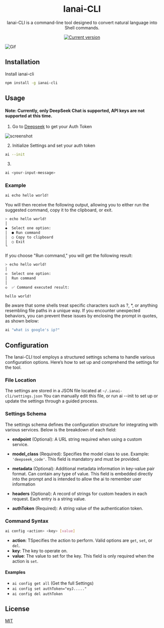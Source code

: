 
<h1 align="center" id="title">Ianai-CLI</h1>

<p id="description" align="center">Ianai-CLI is a command-line tool designed to convert natural language into Shell commands.</p>

<p align="center">
   <a href="https://www.npmjs.com/package/ianai-cli"><img src="https://img.shields.io/npm/v/ianai-cli" alt="Current version"></a>
</p>


<img  src="https://github.com/user-attachments/assets/5ddc242c-c974-4935-8f61-4679133c3878" alt="Gif" />


## Installation

Install ianai-cli
```bash
npm install -g ianai-cli
```



## Usage

#### Note: Currently, only DeepSeek Chat is supported, API keys are not supported at this time.

1. Go to [Deepseek](https://chat.deepseek.com/) to get your Auth Token

![screenshot](https://github.com/user-attachments/assets/b4cd8f5c-e205-4742-8e11-e1d08d68ddc2)


2. Initialize Settings and set your auth token
```bash
ai --init
```

3. 
```bash
ai <your-input-message>
```

### Example

```bash
ai echo hello world!
```
You will then receive the following output, allowing you to either run the suggested command, copy it to the clipboard, or exit.

```bash
> echo hello world!
│
◆  Select one option:
│  ● Run command
│  ○ Copy to clipboard
│  ○ Exit
└
```
If you choose "Run command," you will get the following result:
```bash
> echo hello world!
│
◇  Select one option:
│  Run command
│
◇  ✅ Command executed result:

hello world!

```
Be aware that some shells treat specific characters such as ?, *, or anything resembling file paths in a unique way. If you encounter unexpected behaviors, you can prevent these issues by enclosing the prompt in quotes, as shown below:
```bash
ai "what is google's ip?"
```
## Configuration

The Ianai-CLI tool employs a structured settings schema to handle various configuration options. Here’s how to set up and comprehend the settings for the tool.

### File Location
The settings are stored in a JSON file located at `~/.ianai-cli/settings.json` You can manually edit this file, or run ai --init to set up or update the settings through a guided process.

### Settings Schema

The settings schema defines the configuration structure for integrating with various services. Below is the breakdown of each field:

- **endpoint** (Optional): A URL string required when using a custom service.
  
- **model_class** (Required): Specifies the model class to use. Example: `'deepseek_code'`. This field is mandatory and must be provided.

- **metadata** (Optional): Additional metadata information in key-value pair format. Can contain any type of value. This field is embedded directly into the prompt and is intended to allow the ai to remember user information

- **headers** (Optional): A record of strings for custom headers in each request. Each entry is a string value.

- **authToken** (Required): A string value of the authentication token.

### Command Syntax
 
```bash
ai config <action> <key> [value]
```
 - **action**: TSpecifies the action to perform. Valid options are `get`, `set`, or `del`.
 - **key**: The key to operate on.
 - **value**: The value to set for the key. This field is only required when the action is `set`.
  
####  Examples
- `ai config get all` (Get the full Settings)
- `ai config set authToken="eyJ....."`
- `ai config del authToken`



## License

[MIT]("https://choosealicense.com/licenses/mit/")


